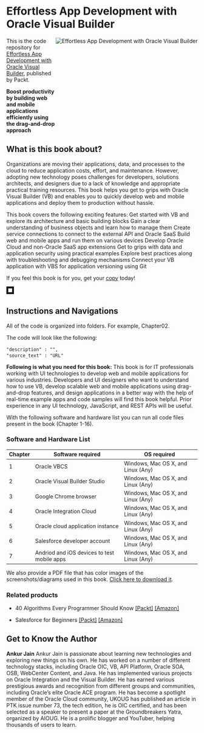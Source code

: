 # Effortless App Development with Oracle Visual Builder

<a href="https://www.packtpub.com/programming/effortless-app-development-with-oracle-visual-builder-cloud-service?utm_source=github&utm_medium=repository&utm_campaign=9781800569805"><img src="https://static.packt-cdn.com/products/9781800569805/cover/smaller" alt="Effortless App Development with Oracle Visual Builder" height="256px" align="right"></a>

This is the code repository for [Effortless App Development with Oracle Visual Builder](https://www.packtpub.com/programming/effortless-app-development-with-oracle-visual-builder-cloud-service?utm_source=github&utm_medium=repository&utm_campaign=9781800569805), published by Packt.

**Boost productivity by building web and mobile applications efficiently using the drag-and-drop approach**

## What is this book about?
Organizations are moving their applications, data, and processes to the cloud to reduce application costs, effort, and maintenance. However, adopting new technology poses challenges for developers, solutions architects, and designers due to a lack of knowledge and appropriate practical training resources. This book helps you get to grips with Oracle Visual Builder (VB) and enables you to quickly develop web and mobile applications and deploy them to production without hassle. 

This book covers the following exciting features:
Get started with VB and explore its architecture and basic building blocks
Gain a clear understanding of business objects and learn how to manage them
Create service connections to connect to the external API and Oracle SaaS
Build web and mobile apps and run them on various devices
Develop Oracle Cloud and non-Oracle SaaS app extensions
Get to grips with data and application security using practical examples
Explore best practices along with troubleshooting and debugging mechanisms
Connect your VB application with VBS for application versioning using Git

If you feel this book is for you, get your [copy](https://www.amazon.com/dp/1800569807) today!

<a href="https://www.packtpub.com/?utm_source=github&utm_medium=banner&utm_campaign=GitHubBanner"><img src="https://raw.githubusercontent.com/PacktPublishing/GitHub/master/GitHub.png" 
alt="https://www.packtpub.com/" border="5" /></a>

## Instructions and Navigations
All of the code is organized into folders. For example, Chapter02.

The code will look like the following:
```
"description" : "",
"source_text" : "URL"
```

**Following is what you need for this book:**
This book is for IT professionals working with UI technologies to develop web and mobile applications for various industries. Developers and UI designers who want to understand how to use VB, develop scalable web and mobile applications using drag-and-drop features, and design applications in a better way with the help of real-time example apps and code samples will find this book helpful. Prior experience in any UI technology, JavaScript, and REST APIs will be useful.

With the following software and hardware list you can run all code files present in the book (Chapter 1-16).
### Software and Hardware List
| Chapter | Software required | OS required |
| -------- | ------------------------------------ | ----------------------------------- |
| 1 | Oracle VBCS | Windows, Mac OS X, and Linux (Any) |
| 2 | Oracle Visual Builder Studio | Windows, Mac OS X, and Linux (Any) |
| 3 | Google Chrome browser | Windows, Mac OS X, and Linux (Any) |
| 4 | Oracle Integration Cloud | Windows, Mac OS X, and Linux (Any) |
| 5 | Oracle cloud application instance | Windows, Mac OS X, and Linux (Any) |
| 6 | Salesforce developer account | Windows, Mac OS X, and Linux (Any) |
| 7 | Andriod and iOS devices to test mobile apps | Windows, Mac OS X, and Linux (Any) |


We also provide a PDF file that has color images of the screenshots/diagrams used in this book. [Click here to download it](https://static.packt-cdn.com/downloads/9781800569805_ColorImages.pdf).

### Related products
* 40 Algorithms Every Programmer Should Know [[Packt]](https://www.packtpub.com/product/40-algorithms-every-programmer-should-know/9781789801217?utm_source=github&utm_medium=repository&utm_campaign=9781789801217) [[Amazon]](https://www.amazon.com/dp/1789801214)

* Salesforce for Beginners [[Packt]](https://www.packtpub.com/product/salesforce-for-beginners/9781838986094?utm_source=github&utm_medium=repository&utm_campaign=9781838986094) [[Amazon]](https://www.amazon.com/dp/B085G2G8PT)

## Get to Know the Author
**Ankur Jain**
Ankur Jain is passionate about learning new technologies and exploring new things on his own. He has worked on a number of different technology stacks, including Oracle OIC, VB, API Platform, Oracle SOA, OSB, WebCenter Content, and Java. He has implemented various projects on Oracle Integration and the Visual Builder.
He has earned various prestigious awards and recognition from different groups and communities, including Oracle’s elite Oracle ACE program. He has become a spotlight member of the Oracle Cloud community, UKOUG has published an article in PTK issue number 73, the tech edition, he is OIC certified, and has been selected as a speaker to present a paper at the Groundbreakers Yatra, organized by AIOUG.
He is a prolific blogger and YouTuber, helping thousands of users to learn.

